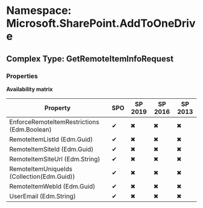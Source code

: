 # Namespace: Microsoft.SharePoint.AddToOneDrive

## Complex Type: GetRemoteItemInfoRequest

### Properties

**Availability matrix**

Property | SPO | SP 2019 | SP 2016 | SP 2013
----------|-----|---------|---------|--------
EnforceRemoteItemRestrictions (Edm.Boolean) | ✔ | ✖ | ✖ | ✖
RemoteItemListId (Edm.Guid) | ✔ | ✖ | ✖ | ✖
RemoteItemSiteId (Edm.Guid) | ✔ | ✖ | ✖ | ✖
RemoteItemSiteUrl (Edm.String) | ✔ | ✖ | ✖ | ✖
RemoteItemUniqueIds (Collection(Edm.Guid)) | ✔ | ✖ | ✖ | ✖
RemoteItemWebId (Edm.Guid) | ✔ | ✖ | ✖ | ✖
UserEmail (Edm.String) | ✔ | ✖ | ✖ | ✖
